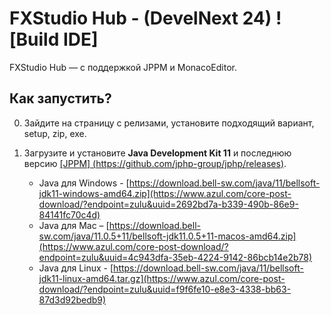 # FXStudio Hub - (DevelNext 24) ![Build IDE]


FXStudio Hub — с поддержкой JPPM и MonacoEditor.

## Как запустить?

0. Зайдите на страницу с релизами, установите подходящий вариант, setup, zip, exe.

1. Загрузите и установите **Java Development Kit 11** и последнюю версию [[JPPM] (https://github.com/jphp-group/jphp/releases)](https://github.com/deaglemeister/jppm/releases).
   - Java для Windows - [https://download.bell-sw.com/java/11/bellsoft-jdk11-windows-amd64.zip](https://www.azul.com/core-post-download/?endpoint=zulu&uuid=2692bd7a-b339-490b-86e9-84141fc70c4d)
   - Java для Mac – [https://download.bell-sw.com/java/11.0.5+11/bellsoft-jdk11.0.5+11-macos-amd64.zip](https://www.azul.com/core-post-download/?endpoint=zulu&uuid=4c943dfa-35eb-4224-9142-86bcb14e2b78)
   - Java для Linux - [https://download.bell-sw.com/java/11/bellsoft-jdk11-linux-amd64.tar.gz](https://www.azul.com/core-post-download/?endpoint=zulu&uuid=f9f6fe10-e8e3-4338-bb63-87d3d92bedb9)
